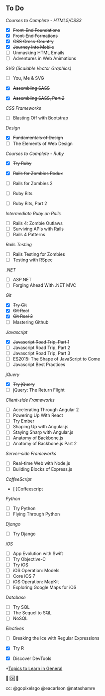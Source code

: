 ## To Do

*Courses to Complete - HTML5/CSS3*
* [X] ~~Front-End Foundations~~
* [X] ~~Front-End Formations~~
* [X] ~~CSS Cross-Country~~
* [X] ~~Journey Into Mobile~~
* [ ] Unmasking HTML Emails
* [ ] Adventures in Web Animations

*SVG (Scalable Vector Graphics)*
* [ ] You, Me & SVG

* [X] ~~Assembling SASS~~
* [X] ~~Assembling SASS, Part 2~~

*CSS Frameworks*

* [ ] Blasting Off with Bootstrap

*Design*

* [X] ~~Fundamentals of Design~~
* [ ] The Elements of Web Design

*Courses to Complete - Ruby*

* [X] ~~Try Ruby~~
* [X] ~~Rails for Zombies Redux~~
* [ ] Rails for Zombies 2

* [ ] Ruby Bits
* [ ] Ruby Bits, Part 2

*Intermediate Ruby on Rails*

* [ ] Rails 4: Zombie Outlaws
* [ ] Surviving APIs with Rails
* [ ] Rails 4 Patterns

*Rails Testing*

* [ ] Rails Testing for Zombies
* [ ] Testing with RSpec

*.NET*

* [ ] ASP.NET
* [ ] Forging Ahead With .NET MVC

*Git*

* [X] ~~Try Git~~
* [X] ~~Git Real~~
* [X] ~~Git Real 2~~
* [ ] Mastering Github

*Javascript*

* [X] ~~Javascript Road Trip, Part 1~~
* [ ] Javascript Road Trip, Part 2
* [ ] Javascript Road Trip, Part 3
* [ ] ES2015: The Shape of JavaScript to Come
* [ ] Javascript Best Practices

*jQuery*

* [X] ~~Try jQuery~~
* [ ] jQuery: The Return Flight

*Client-side Frameworks*
* [ ] Accelerating Through Angular 2
* [ ] Powering Up With React
* [ ] Try Ember
* [ ] Shaping Up with Angular.js
* [ ] Staying Sharp with Angular.js
* [ ] Anatomy of Backbone.js
* [ ] Anatomy of Backbone.js Part 2

*Server-side Frameworks*
* [ ] Real-time Web with Node.js
* [ ] Building Blocks of Express.js

*CoffeeScript*
* [ ]Coffeescript

*Python*
* [ ] Try Python
* [ ] Flying Through Python

*Django*
* [ ] Try Django

*iOS*
* [ ] App Evolution with Swift
* [ ] Try Objective-C
* [ ] Try iOS
* [ ] iOS Operation: Models
* [ ] Core iOS 7
* [ ] iOS Operation: MapKit
* [ ] Exploring Google Maps for iOS

*Database*
 * [ ] Try SQL
 * [ ] The Sequel to SQL
 * [ ] NoSQL

*Electives*
* [ ] Breaking the Ice with Regular Expressions
* [X] Try R
* [X] Discover DevTools


*[Topics to Learn in General](https://www.codeschool.com/courses)

:tada: :ok: :confetti_ball: 

cc: @gopixelsgo @eacarlson @natashamre
